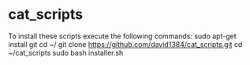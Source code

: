 # cat_scripts
To install these scripts execute the following commands:
sudo apt-get install git
cd ~/
git clone https://github.com/david1384/cat_scripts.git
cd ~/cat_scripts
sudo bash installer.sh
